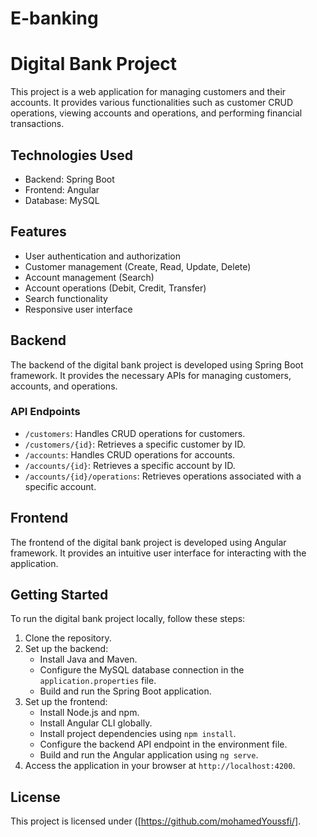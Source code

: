 # E-banking
# Digital Bank Project

This project is a web application for managing customers and their accounts. It provides various functionalities such as customer CRUD operations, viewing accounts and operations, and performing financial transactions.

## Technologies Used

- Backend: Spring Boot
- Frontend: Angular
- Database: MySQL

## Features

- User authentication and authorization
- Customer management (Create, Read, Update, Delete)
- Account management (Search)
- Account operations (Debit, Credit, Transfer)
- Search functionality
- Responsive user interface

## Backend

The backend of the digital bank project is developed using Spring Boot framework. It provides the necessary APIs for managing customers, accounts, and operations.

### API Endpoints

- `/customers`: Handles CRUD operations for customers.
- `/customers/{id}`: Retrieves a specific customer by ID.
- `/accounts`: Handles CRUD operations for accounts.
- `/accounts/{id}`: Retrieves a specific account by ID.
- `/accounts/{id}/operations`: Retrieves operations associated with a specific account.

## Frontend

The frontend of the digital bank project is developed using Angular framework. It provides an intuitive user interface for interacting with the application.



## Getting Started

To run the digital bank project locally, follow these steps:

1. Clone the repository.
2. Set up the backend:
   - Install Java and Maven.
   - Configure the MySQL database connection in the `application.properties` file.
   - Build and run the Spring Boot application.
3. Set up the frontend:
   - Install Node.js and npm.
   - Install Angular CLI globally.
   - Install project dependencies using `npm install`.
   - Configure the backend API endpoint in the environment file.
   - Build and run the Angular application using `ng serve`.
4. Access the application in your browser at `http://localhost:4200`.


## License

This project is licensed under ([https://github.com/mohamedYoussfi/].
